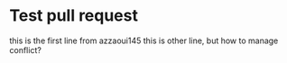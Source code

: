 # Test pull request

this is the first line from azzaoui145
this is other line, but how to manage conflict?
